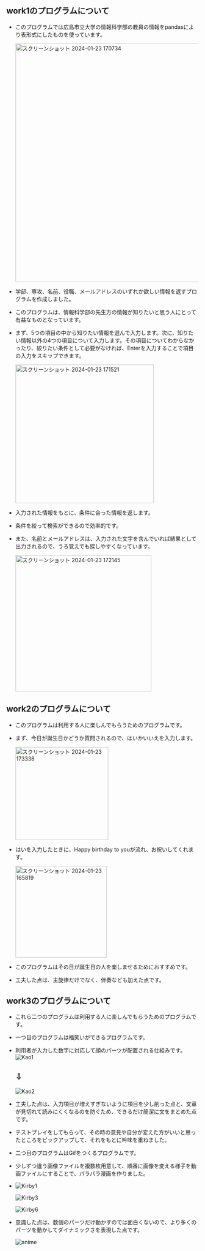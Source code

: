   ## work1のプログラムについて
- このプログラムでは広島市立大学の情報科学部の教員の情報をpandasにより表形式にしたものを使っています。

  <img width="623" alt="スクリーンショット 2024-01-23 170734" src="https://github.com/edamame1018/Prog2kakushin/assets/153491667/573dc5d4-0788-4a4b-888e-c09e7bdb31d6">


- 学部、専攻、名前、役職、メールアドレスのいずれか欲しい情報を返すプログラムを作成しました。
- このプログラムは、情報科学部の先生方の情報が知りたいと思う人にとって有益なものとなっています。
- まず、5つの項目の中から知りたい情報を選んで入力します。次に、知りたい情報以外の4つの項目について入力します。その項目についてわからなかったり、絞りたい条件として必要がなければ、Enterを入力することで項目の入力をスキップできます。

  <img width="362" alt="スクリーンショット 2024-01-23 171521" src="https://github.com/edamame1018/Prog2kakushin/assets/153491667/f27f6a1e-d64b-4192-bb25-303f495719a0">

- 入力された情報をもとに、条件に合った情報を返します。
- 条件を絞って検索ができるので効率的です。
- また、名前とメールアドレスは、入力された文字を含んでいれば結果として出力されるので、うろ覚えでも探しやすくなっています。

  <img width="356" alt="スクリーンショット 2024-01-23 172145" src="https://github.com/edamame1018/Prog2kakushin/assets/153491667/4a0354e2-9fe6-46dd-95d5-3db0cabcd59f">

## work2のプログラムについて
- このプログラムは利用する人に楽しんでもらうためのプログラムです。

- まず、今日が誕生日かどうか質問されるので、はいかいいえを入力します。

  <img width="243" alt="スクリーンショット 2024-01-23 173338" src="https://github.com/edamame1018/Prog2kakushin/assets/153491667/f87aa51a-b723-486a-b057-5ddd11bd69de">
- はいを入力したときに、Happy birthday to youが流れ、お祝いしてくれます。

  <img width="239" alt="スクリーンショット 2024-01-23 165819" src="https://github.com/edamame1018/Prog2kakushin/assets/153491667/2e93868a-fffc-4681-85f1-afc33d8389a0">
- このプログラムはその日が誕生日の人を楽しませるためにおすすめです。
- 工夫した点は、主旋律だけでなく、伴奏なども加えた点です。

## work3のプログラムについて
- これら二つのプログラムは利用する人に楽しんでもらうためのプログラムです。
- 一つ目のプログラムは福笑いができるプログラムです。
- 利用者が入力した数字に対応して顔のパーツが配置される仕組みです。
  ![Kao1](https://github.com/edamame1018/Prog2kakushin/assets/153491667/65b37cb0-e298-4c89-9952-5fb5c2fbe8f7)
  ## ⇩
  ![Kao2](https://github.com/edamame1018/Prog2kakushin/assets/153491667/5fc42780-1a05-4a06-bc14-a0fca0aa420d)
- 工夫した点は、入力項目が増えすぎないように項目を少し削った点と、文章が見切れて読みにくくなるのを防ぐため、できるだけ簡潔に文をまとめた点です。
- テストプレイをしてもらって、その時の意見や自分が変えた方がいいと思ったところをピックアップして、それをもとに吟味を重ねました。
- 二つ目のプログラムはGifをつくるプログラムです。
- 少しずつ違う画像ファイルを複数枚用意して、順番に画像を変える様子を動画ファイルにすることで、パラパラ漫画を作りました。
- ![Kirby1](https://github.com/edamame1018/Prog2kakushin/assets/153491667/1575cd83-0774-48c0-b85a-312129f0e990)

  ![Kirby3](https://github.com/edamame1018/Prog2kakushin/assets/153491667/4c1db9f8-b927-48f0-b662-c19a11ef376c)

  ![Kirby6](https://github.com/edamame1018/Prog2kakushin/assets/153491667/cdc80dc2-4184-4c8e-b14d-5f2532aac78f)


- 意識した点は、数個のパーツだけ動かすのでは面白くないので、より多くのパーツを動かしてダイナミックさを表現した点です。

  ![anime](https://github.com/edamame1018/Prog2kakushin/assets/153491667/5d7c0aa8-f0b0-4c69-aa11-9478bae16524)

<!---
edamame1018/edamame1018 is a ✨ special ✨ repository because its `README.md` (this file) appears on your GitHub profile.
You can click the Preview link to take a look at your changes.
--->
